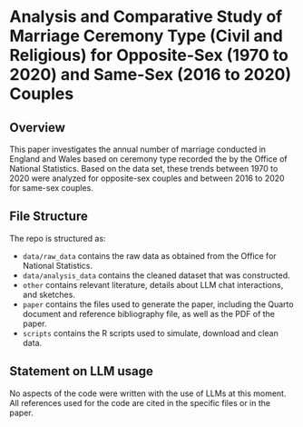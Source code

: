 # Analysis and Comparative Study of Marriage Ceremony Type (Civil and Religious) for Opposite-Sex (1970 to 2020) and Same-Sex (2016 to 2020) Couples

## Overview

This paper investigates the annual number of marriage conducted in England and Wales based on ceremony type recorded the by the Office of National Statistics. Based on the data set, these trends between 1970 to 2020 were analyzed for opposite-sex couples and between 2016 to 2020 for same-sex couples.

## File Structure

The repo is structured as:

-   `data/raw_data` contains the raw data as obtained from the Office for National Statistics.
-   `data/analysis_data` contains the cleaned dataset that was constructed.
-   `other` contains relevant literature, details about LLM chat interactions, and sketches.
-   `paper` contains the files used to generate the paper, including the Quarto document and reference bibliography file, as well as the PDF of the paper. 
-   `scripts` contains the R scripts used to simulate, download and clean data.


## Statement on LLM usage

No aspects of the code were written with the use of LLMs at this moment. All references used for the code are cited in the specific files or in the paper. 
